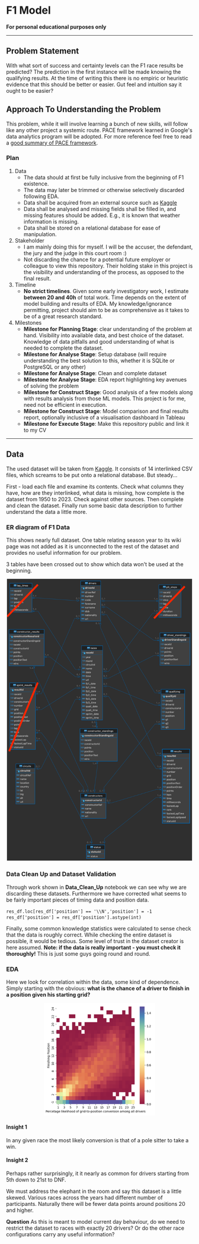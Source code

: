 # F1 Model

**For personal educational purposes only**

---

## Problem Statement

With what sort of success and certainty levels can the F1 race results be predicted?
The prediction in the first instance will be made knowing the qualifying results. At the time of writing this there is no empiric or heuristic evidence that this should be better or easier. Gut feel and intuition say it ought to be easier?

## Approach To Understanding the Problem

This problem, while it will involve learning a bunch of new skills, will follow like any other project a systemic route. PACE framework learned in Google's data analytics program will be adopted. For more reference feel free to read a [good summary of PACE framework](https://medium.com/p/12206e1ea536).


### Plan

1. Data
    - The data should at first be fully inclusive from the beginning of F1 existence.
    - The data may later be trimmed or otherwise selectively discarded following EDA.
    - Data shall be acquired from an external source such as [Kaggle](https://www.kaggle.com/datasets/rohanrao/formula-1-world-championship-1950-2020)
    - Data shall be analysed and missing fields shall be filled in, and missing features should be added. E.g., it is known that weather information is missing. 
    - Data shall be stored on a relational database for ease of manipulation.
2. Stakeholder
    - I am mainly doing this for myself. I will be the accuser, the defendant, the jury and the judge in this court room :)
    - Not discarding the chance for a potential future employer or colleague to view this repository. Their holding stake in this project is the visibility and understanding of the process, as opposed to the final result.
3. Timeline
    - **No strict timelines**. Given some early investigatory work, I estimate **between 20 and 40h** of total work. Time depends on the extent of model building and results of EDA. My knowledge/ignorance permitting, project should aim to be as comprehensive as it takes to be of a great research standard.
4. Milestones
    - **Milestone for Planning Stage**: clear understanding of the problem at hand. Visibility into available data, and best choice of the dataset. Knowledge of data pitfalls and good understanding of what is needed to complete the dataset.
    - **Milestone for Analyse Stage**: Setup database (will require understanding the best solution to this, whether it is SQLite or PostgreSQL or any other)
    - **Milestone for Analyse Stage**: Clean and complete dataset
    - **Milestone for Analyse Stage**: EDA report highlighting key avenues of solving the problem
    - **Milestone for Construct Stage**: Good analysis of a few models along with results analysis from those ML models. This project is for me, need not be efficient in execution. 
    - **Milestone for Construct Stage**: Model comparison and final results report, optionally inclusive of a visualisation dashboard in Tableau
    - **Milestone for Execute Stage**: Make this repository public and link it to my CV

---

## Data

The used dataset will be taken from [Kaggle](https://www.kaggle.com/datasets/rohanrao/formula-1-world-championship-1950-2020). It consists of 14 interlinked CSV files, which screams to be put onto a relational database. But steady...

First - load each file and examine its contents. Check what columns they have, how are they interlinked, what data is missing, how complete is the dataset from 1950 to 2023. Check against other sources. Then complete and clean the dataset. Finally run some basic data description to further understand the data a little more.

### ER diagram of F1 Data

This shows nearly full dataset. One table relating season year to its wiki page was not added as it is unconnected to the rest of the dataset and provides no useful information for our problem. 

3 tables have been crossed out to show which data won't be used at the beginning.

<p align="center">
<img src="f1_dataset/F1_ER.png" width="500"> 
</p>

### Data Clean Up and Dataset Validation

Through work shown in **Data_Clean_Up** notebook we can see why we are discarding these datasets. Furthermore we have corrected what seems to be fairly important pieces of timing data and position data. 


```
res_df.loc[res_df['position'] == '\\N','position'] = -1
res_df['position'] = res_df['position'].astype(int)
```

Finally, some common knowledge statistics were calculated to sense check that the data is roughly correct. While checking the entire dataset is possible, it would be tedious. Some level of trust in the dataset creator is here assumed. **Note: if the data is really important - you must check it thoroughly!** This is just some guys going round and round.


### EDA

Here we look for correlation within the data, some kind of dependence. Simply starting with the obvious: **what is the chance of a driver to finish in a position given his starting grid?**

<p align="center">
<img src="img/insight1_2.png" width="300"> 
</p>

#### Insight 1
In any given race the most likely conversion is that of a pole sitter to take a win. 

#### Insight 2
Perhaps rather surprisingly, it it nearly as common for drivers starting from 5th down to 21st to DNF.

We must address the elephant in the room and say this dataset is a little skewed. Various races across the years had different number of participants. Naturally there will be fewer data points around positions 20 and higher. 

**Question**
As this is meant to model current day behaviour, do we need to restrict the dataset to races with exactly 20 drivers? Or do the other race configurations carry any useful information?
